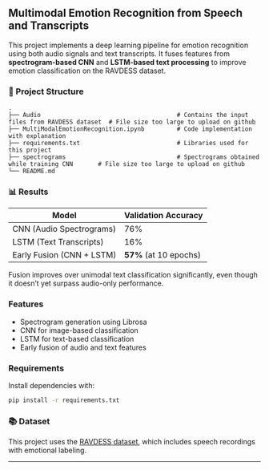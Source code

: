 ## Multimodal Emotion Recognition from Speech and Transcripts

This project implements a deep learning pipeline for emotion recognition using both audio signals and text transcripts. It fuses features from **spectrogram-based CNN** and **LSTM-based text processing** to improve emotion classification on the RAVDESS dataset.

### 📁 Project Structure

```
.
├── Audio                                      # Contains the input files from RAVDESS dataset  # File size too large to upload on github
├── MultiModalEmotionRecognition.ipynb         # Code implementation with explanation
├── requirements.txt                           # Libraries used for this project
├── spectrograms                               # Spectrograms obtained while training CNN       # File size too large to upload on github
└── README.md
```

### 📊 Results

| Model                     | Validation Accuracy        |
| ------------------------- | -------------------------- |
| CNN (Audio Spectrograms)  | 76%                        |
| LSTM (Text Transcripts)   | 16%                        |
| Early Fusion (CNN + LSTM) | **57%** (at 10 epochs) |

Fusion improves over unimodal text classification significantly, even though it doesn’t yet surpass audio-only performance.

### Features

* Spectrogram generation using Librosa
* CNN for image-based classification
* LSTM for text-based classification
* Early fusion of audio and text features


### Requirements

Install dependencies with:

```bash
pip install -r requirements.txt
```

### 📚 Dataset

This project uses the [RAVDESS dataset](https://www.kaggle.com/datasets/uwrfkaggler/ravdess-emotional-speech-audio), which includes speech recordings with emotional labeling.

---

